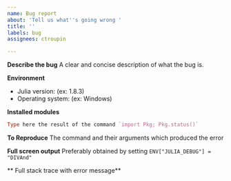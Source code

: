 ```yaml
---
name: Bug report
about: 'Tell us what''s going wrong '
title: ''
labels: bug
assignees: ctroupin

---
```


**Describe the bug**
A clear and concise description of what the bug is.

**Environment**
- Julia version: (ex: 1.8.3)
- Operating system: (ex: Windows)

**Installed modules**
```julia
Type here the result of the command `import Pkg; Pkg.status()`
```

**To Reproduce**
The command and their arguments which produced the error

**Full screen output**
Preferably obtained by setting `ENV["JULIA_DEBUG"] = "DIVAnd"`

** Full stack trace with error message**
